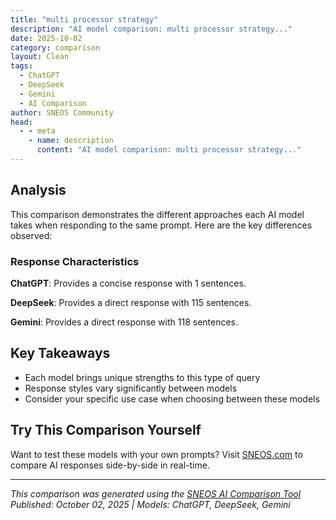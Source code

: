 ```yaml
---
title: "multi processor strategy"
description: "AI model comparison: multi processor strategy..."
date: 2025-10-02
category: comparison
layout: Clean
tags:
  - ChatGPT
  - DeepSeek
  - Gemini
  - AI Comparison
author: SNEOS Community
head:
  - - meta
    - name: description
      content: "AI model comparison: multi processor strategy..."
---
```


<ChatComparison
  title="multi processor strategy"
  prompt="multi processor strategy"
  :responses='{"ChatGPT": "A multi-processor strategy refers to an approach in computing where multiple processors (or CPU cores) are utilized to perform tasks simultaneously. This strategy can significantly enhance performance, scalability, and efficiency for various computing tasks. Here are several key aspects of multi-processor strategies:\n\n### 1. **Types of Multi-Processor Architectures**\n - **Symmetric Multiprocessing (SMP)**: All processors share a common memory and are treated equally, allowing for uniform processing power across the system.\n - **Asymmetric Multiprocessing (AMP)**: Processors are assigned specific tasks and have their own memory. Each processor may have a different role, leading to a more hierarchical structure.\n - **Cluster Computing**: Multiple independent computers (nodes) connected in a network working together. They can be used to perform tasks such as parallel processing or load balancing.\n\n### 2. **Parallel Processing**\n - Utilizing multiple processors to execute multiple threads or processes in parallel, which can dramatically reduce the time needed to complete computational tasks.\n - Common models for parallel processing include:\n - **Data Parallelism**: Distributing data across multiple processors to perform the same operation on different pieces of data.\n - **Task Parallelism**: Distributing different tasks to different processors, allowing different procedures to run concurrently.\n\n### 3. **Load Balancing**\n - Distributing workloads evenly across processors to avoid situations where some processors are overburdened while others are idle.\n - Dynamic load balancing techniques can help to allocate tasks in real-time based on current processor loads.\n\n### 4. **Synchronization**\n - As processors work concurrently, coordination is required to manage access to shared resources and avoid conflicts. Techniques include:\n - **Mutexes**: Used to ensure that only one processor accesses a resource at a time.\n - **Semaphores**: Used to control access based on the number of available resources.\n - **Barriers**: Used to synchronize multiple threads at a particular point in their execution.\n\n### 5. **Shared vs. Distributed Memory**\n - **Shared Memory**: Processors access a common memory space. This requires careful management of synchronization and can lead to contention.\n - **Distributed Memory**: Each processor has its own local memory space, and communication occurs through messages, which can eliminate contention but introduces overhead with data communication.\n\n### 6. **Multi-threading and Multi-processing**\n - **Multi-threading**: Running multiple threads within a single process to leverage multi-core architectures more effectively.\n - **Multi-processing**: Running multiple processes that can communicate with each other through inter-process communication (IPC) mechanisms.\n\n### 7. **Parallel Algorithms**\n - Algorithms designed specifically to capitalize on parallel processing capabilities, including sorting algorithms (e.g., parallel quicksort) and matrix multiplication.\n\n### 8. **Applications of Multi-Processor Strategies**\n - High-performance computing (HPC) applications such as simulations, scientific computing, and complex calculations.\n - Data-intensive applications such as big data analytics and machine learning tasks.\n - Real-time processing systems in industries like finance and telecommunications.\n\n### 9. **Challenges**\n - **Complexity**: Writing software that effectively makes use of multiple processors can be complex.\n - **Overhead**: Communication between processors can lead to overhead that negates some of the performance gains.\n - **Debugging**: Multi-threaded and multi-processed applications can be more challenging to debug due to the non-deterministic nature of concurrent execution.\n\n### Conclusion\nA multi-processor strategy is essential for enhancing computing performance, particularly in data-intensive and computationally demanding applications. By effectively utilizing multiple processors, systems can achieve significant speedups and better resource utilization. Understanding the different architectures, synchronization methods, and appropriate programming models is crucial for successfully implementing multi-processor strategies.", "DeepSeek": "Of course. Here is a comprehensive overview of **multi-processor strategy**, covering the fundamental concepts, key strategies, and modern implementations.\n\n### 1. What is a Multi-Processor Strategy?\n\nAt its core, a multi-processor strategy is a plan for how to use multiple processing units (CPUs/cores) within a single computer system to solve a problem or run an application more efficiently. The goal is to achieve **parallelism**, which leads to:\n\n* **Increased Performance:** Complete tasks faster by dividing the workload.\n* **Improved Throughput:** Handle more tasks simultaneously.\n* **Better Resource Utilization:** Keep all processors busy.\n* **Enhanced Responsiveness:** Offload work from a main thread (e.g., keeping a UI responsive).\n\nThis strategy is governed by the system\u0027s **Operating System (OS)** and the design of the **application software**.\n\n---\n\n### 2. Foundational Architectures: How Processors are Connected\n\nThe hardware architecture dictates the strategy\u0027s constraints and opportunities.\n\n| Architecture | Description | Key Strategy Implication | Example |\n| :--- | :--- | :--- | :--- |\n| **SMP (Symmetric Multi-Processing)** | Multiple identical processors share a single central memory and I/O bus. All processors are peers. | **Shared-Memory Programming.** All CPUs can access all memory equally. This is simple but can create bottlenecks on the memory bus. | A modern multi-core desktop CPU (e.g., Intel Core i7, AMD Ryzen). |\n| **NUMA (Non-Uniform Memory Access)** | An evolution of SMP. Each processor has its own local memory. Accessing local memory is fast; accessing another processor\u0027s memory (\u0022remote\u0022) is slower. | **Memory-Aware Scheduling.** The OS and software should try to schedule tasks and allocate memory on the same \u0022node\u0022 to minimize slow remote access. | High-end servers and workstations with multiple CPU sockets. |\n| **AMP (Asymmetric Multi-Processing)** | Processors are specialized and often run independent operating systems. A \u0022master\u0022 processor delegates tasks to \u0022slave\u0022 processors. | **Heterogeneous Processing.** Different code runs on different cores based on their specialty (e.g., general-purpose vs. real-time vs. DSP). | **SoCs (System on a Chip):** A smartphone\u0027s SoC has a main application CPU, a GPU, a DSP, and a low-power core for always-on tasks. |\n\n---\n\n### 3. Key Strategic Models for Software\n\nThis is the heart of the strategy\u2014how you actually write software to leverage multiple processors.\n\n#### A. Shared Memory Model (Used in SMP/NUMA systems)\n\nAll threads/processes share a common address space. The primary challenge is **synchronization**.\n\n1. **Thread-Based Concurrency (e.g., Pthreads, Java Threads)**\n * **Strategy:** Create multiple threads within a single process. They can work on different parts of a problem.\n * **Challenge:** Requires careful use of **locks, mutexes, and semaphores** to prevent **race conditions** (where two threads modify the same data at once) and **deadlocks**.\n * **Best For:** Task parallelism, applications with natural asynchronicity (e.g., a web server handling multiple requests).\n\n2. **Parallel Programming Models (e.g., OpenMP)**\n * **Strategy:** A \u0022directive-based\u0022 model. The programmer adds simple compiler directives (e.g., \u0060#pragma omp parallel for\u0060 in C\u002B\u002B) to automatically parallelize loops and code sections.\n * **Advantage:** Much simpler and less error-prone than manual thread management.\n * **Best For:** Data-parallel problems, especially \u0022embarrassingly parallel\u0022 loops in scientific computing.\n\n#### B. Message Passing Model (Works on any architecture, including clusters)\n\nProcesses have separate, private memory spaces and communicate by explicitly sending and receiving messages.\n\n1. **MPI (Message Passing Interface)**\n * **Strategy:** A standard library for C, C\u002B\u002B, Fortran, etc. Processes coordinate by passing messages (e.g., \u0060MPI_Send\u0060, \u0060MPI_Recv\u0060).\n * **Advantage:** Highly portable and scalable. It\u0027s the dominant model for supercomputing (HPC) on large clusters.\n * **Challenge:** The programmer is responsible for decomposing the problem and managing all communication, which can be complex.\n * **Best For:** Large-scale, complex simulations where data decomposition is natural (e.g., fluid dynamics, climate modeling).\n\n#### C. Data Parallelism\n\nThe same operation is applied concurrently to different elements of a dataset.\n\n* **Strategy:** Leverage hardware designed for this, like **GPUs (Graphics Processing Units)**.\n* **Model:** **CUDA** (for NVIDIA GPUs) and **OpenCL** (vendor-agnostic).\n* **How it works:** Launch thousands of lightweight threads that all execute the same \u0022kernel\u0022 function on different pieces of data.\n* **Best For:** Image processing, machine learning model training, scientific simulations on large arrays.\n\n#### D. Task-Based Parallelism\n\nThe problem is broken down into a set of distinct \u0022tasks\u0022 that can be executed independently.\n\n* **Strategy:** Use a **task scheduler** (like Intel\u0027s TBB, .NET\u0027s Task Parallel Library, or Java\u0027s Fork-Join Framework) to manage a pool of worker threads. The scheduler dynamically assigns tasks to idle threads.\n* **Advantage:** Excellent for load balancing, especially when tasks have variable and unpredictable execution times.\n* **Best For:** Complex applications with irregular workloads, such as processing a graph or handling user interface events.\n\n---\n\n### 4. The Role of the Operating System\n\nThe OS is the ultimate multi-processor strategist. Its key strategies are:\n\n* **Scheduling:** The OS scheduler decides which thread runs on which processor and for how long. Key goals are:\n * **Load Balancing:** Distribute threads evenly across all cores.\n * **Affinity:** Try to keep a thread on the same core to maximize cache utilization.\n * **NUMA Awareness:** Schedule threads on the processor node where their memory is allocated.\n* **Synchronization Primitives:** The OS provides the low-level mechanisms (like futexes on Linux) that higher-level locking APIs are built upon.\n* **Memory Management:** The OS handles the virtual-to-physical memory mapping, which is critical for both SMP and NUMA performance.\n\n---\n\n### 5. A Practical Strategy: How to Choose and Implement\n\nHere is a decision-making flowchart for choosing a strategy:\n\n\u0060\u0060\u0060mermaid\nflowchart TD\n A[Start: Analyze the Problem] --\u003E B{Is it mostly\u003Cbr\u003Eindependent tasks?};\n B -- Yes --\u003E C[Task-Based Parallelism\u003Cbr\u003Ee.g., TPL, TBB];\n B -- No --\u003E D{Is it loops over\u003Cbr\u003Elarge arrays?};\n D -- Yes --\u003E E[Data Parallelism\u003Cbr\u003Ee.g., OpenMP, GPU];\n D -- No --\u003E F{Is it a large, complex,\u003Cbr\u003Escalable simulation?};\n F -- Yes --\u003E G[Message Passing\u003Cbr\u003Ee.g., MPI];\n F -- No --\u003E H[Shared Memory Threads\u003Cbr\u003Ee.g., Threads, Goroutines];\n\u0060\u0060\u0060\n\n### Summary and Key Takeaways\n\n* **Hardware Dictates Options:** Know your architecture (SMP, NUMA, AMP).\n* **Decomposition is Key:** The first step is to figure out how to break your problem into parallelizable pieces (by task or by data).\n* **Synchronization is Hard:** In shared memory, incorrect synchronization is the primary source of bugs. Prefer higher-level abstractions (OpenMP, Task Schedulers) over manual thread management when possible.\n* **Communication Overhead:** In message passing, the cost of communication can dominate. A good strategy minimizes inter-process communication.\n* **Think in Terms of Scalability:** The best strategy is one that allows your application to run efficiently as you add more processors. Avoid strategies that have a single point of contention (like a global lock).\n\nThe most effective modern applications often use a **hybrid strategy**, for example, using **MPI to distribute work across different nodes** in a cluster and **OpenMP to parallelize work across the cores within each node**.", "Gemini": "Okay, let\u0027s break down multi-processor strategies. I\u0027ll cover the key concepts, approaches, challenges, and considerations.\n\n**What is a Multi-Processor Strategy?**\n\nAt its core, a multi-processor strategy is about effectively utilizing multiple processing units (CPUs, cores, or even separate machines) to achieve a desired outcome. This outcome is usually improved performance, increased throughput, enhanced fault tolerance, or some combination of these. It involves designing software and/or hardware systems to take advantage of parallelism.\n\n**Key Concepts and Approaches**\n\n1. **Parallelism vs. Concurrency:** It\u0027s important to distinguish these:\n\n * **Parallelism:** True simultaneous execution of multiple tasks on different processors or cores *at the same time*.\n * **Concurrency:** The ability to manage multiple tasks *at the same time* but not necessarily execute them simultaneously. Concurrency can be achieved on a single-core system through techniques like time-slicing, where the CPU rapidly switches between tasks. Parallelism *requires* multiple processing units.\n\n2. **Types of Parallelism:**\n\n * **Data Parallelism:** The same operation is performed on different parts of a data set simultaneously. Think of processing images where each pixel or region can be handled independently.\n * **Task Parallelism:** Different tasks are executed concurrently, often with each task performing a different operation. For example, one task might handle user input, while another performs calculations, and a third handles output.\n * **Instruction-Level Parallelism (ILP):** The CPU itself attempts to execute multiple instructions from the same instruction stream in parallel (e.g., using pipelining, superscalar execution, and out-of-order execution). This is largely handled by the CPU hardware.\n * **Bit-Level Parallelism:** Increasing the word size of the processor (e.g., from 8-bit to 32-bit to 64-bit) allows it to process larger chunks of data in a single operation. This is generally a hardware design decision.\n\n3. **Shared Memory vs. Distributed Memory:**\n\n * **Shared Memory (SMP - Symmetric Multiprocessing):** All processors have access to the same physical memory. This makes communication between processors relatively easy because they can directly access and modify the same data. Examples include multi-core CPUs in a single machine. Common programming models include threads and shared variables. Potential issues: Cache coherence, contention for memory access.\n * **Distributed Memory (Clusters, MPP - Massively Parallel Processing):** Each processor has its own private memory. Processors communicate with each other by sending messages over a network. Examples include clusters of computers or supercomputers. Common programming models include message passing (e.g., MPI - Message Passing Interface). Potential issues: Communication latency, network bandwidth limitations.\n\n4. **Programming Models and Frameworks:**\n\n * **Threads:** Lightweight processes that share the same memory space within a process. (e.g., Pthreads, Java Threads, .NET Threads). Useful for shared memory systems.\n * **Message Passing (MPI):** A standard for inter-process communication, widely used in distributed memory systems. It provides functions for sending and receiving data between processes.\n * **OpenMP:** An API for shared-memory parallel programming in C, C\u002B\u002B, and Fortran. It uses compiler directives to specify parallel regions of code.\n * **CUDA/OpenCL:** Frameworks for programming GPUs (Graphics Processing Units) for general-purpose computation. GPUs have a massively parallel architecture that is well-suited for certain types of problems.\n * **MapReduce (Hadoop):** A programming model and software framework for processing large datasets in parallel on clusters of computers. It\u0027s particularly useful for data-intensive applications.\n * **Fork/Join:** A parallel programming pattern where a task is split into smaller subtasks that can be executed concurrently (fork), and then the results are combined (join).\n * **Actor Model:** A concurrent programming model where \u0022actors\u0022 are independent entities that communicate with each other by sending messages.\n * **Parallel Patterns:** Recognizable and reusable solutions to common parallel programming problems (e.g., pipeline, divide and conquer, master/worker).\n\n**Design Considerations and Challenges**\n\n1. **Amdahl\u0027s Law:** A fundamental principle that states that the maximum speedup achievable by parallelizing a program is limited by the fraction of the program that *cannot* be parallelized (the sequential portion). This highlights the importance of identifying and minimizing the sequential bottlenecks in your code.\n\n2. **Overhead:** Parallelism introduces overhead in the form of communication, synchronization, and context switching. The overhead must be less than the performance gains from parallelism for it to be worthwhile.\n\n3. **Synchronization:** When multiple processors access shared resources (e.g., memory, files), you need synchronization mechanisms (locks, semaphores, mutexes) to prevent race conditions and data corruption. Synchronization can introduce performance bottlenecks if not used carefully.\n\n4. **Cache Coherence:** In shared-memory systems, ensuring that all processors have a consistent view of the data in their caches is crucial. Cache coherence protocols manage this consistency, but they can also introduce overhead.\n\n5. **Load Balancing:** Distributing the workload evenly across all processors is essential to maximize performance. Uneven load distribution can lead to some processors being idle while others are overloaded.\n\n6. **Communication Costs:** In distributed-memory systems, communication between processors can be expensive (in terms of latency and bandwidth). Minimizing communication is crucial for performance.\n\n7. **Complexity:** Parallel programming is inherently more complex than sequential programming. Debugging and testing parallel code can be significantly more challenging.\n\n8. **Scalability:** The ability of a parallel system to maintain its performance as the number of processors increases. Scalability is affected by factors such as Amdahl\u0027s Law, communication costs, and load balancing.\n\n9. **Data Dependencies:** Identifying dependencies between tasks is crucial for determining which tasks can be executed in parallel.\n\n**Choosing the Right Strategy**\n\nThe best multi-processor strategy depends heavily on the specific problem you are trying to solve, the hardware you have available, and the performance requirements. Here are some questions to ask:\n\n* **What is the nature of the problem?** Is it data-parallel, task-parallel, or a combination of both?\n* **What kind of hardware do I have?** Is it a shared-memory system, a distributed-memory system, or a hybrid? Do I have access to GPUs?\n* **What are the performance goals?** Do I need to minimize latency, maximize throughput, or both?\n* **What is the acceptable level of complexity?** How much time and effort am I willing to invest in developing and maintaining a parallel solution?\n* **What are the dependencies?** What parts of the problem *must* be done serially?\n* **What are the potential bottlenecks?** Where are the likely sources of overhead (communication, synchronization, load imbalance)?\n\n**Example Scenarios**\n\n* **Image Processing:** Data parallelism is a good fit. Each pixel or region can be processed independently, and GPUs are well-suited for this type of computation.\n* **Web Server:** Task parallelism is common. Different requests can be handled by different threads or processes concurrently.\n* **Scientific Simulations:** Can be data-parallel (e.g., simulating fluid dynamics) or task-parallel (e.g., running multiple simulations with different parameters). Supercomputers and clusters are often used.\n* **Database Query Processing:** Parallel query execution can significantly improve performance. Techniques like data partitioning and parallel join algorithms are used.\n* **Machine Learning:** Training machine learning models can be computationally intensive. Data parallelism and model parallelism are used to distribute the training workload across multiple processors or machines.\n\n**Tools and Technologies**\n\n* **Debuggers:** GDB (GNU Debugger), Intel Inspector, Valgrind\n* **Profilers:** gprof, Intel VTune Amplifier, perf\n* **Performance Analysis Tools:** HPCToolkit, TAU\n* **Compilers:** GCC, Intel compilers, Clang\n* **Libraries:** BLAS, LAPACK, FFTW\n\n**In Summary**\n\nA successful multi-processor strategy requires a deep understanding of the problem, the hardware, and the programming models available. It also requires careful attention to detail to minimize overhead, ensure correct synchronization, and achieve good load balancing. While parallel programming can be challenging, the potential performance gains can be significant for many applications.\n"}' 
  published-date="11:06"
/>

## Analysis

This comparison demonstrates the different approaches each AI model takes when responding to the same prompt. Here are the key differences observed:

### Response Characteristics

**ChatGPT**: Provides a concise response with 1 sentences. 

**DeepSeek**: Provides a direct response with 115 sentences. 

**Gemini**: Provides a direct response with 118 sentences. 

## Key Takeaways

- Each model brings unique strengths to this type of query
- Response styles vary significantly between models
- Consider your specific use case when choosing between these models

## Try This Comparison Yourself

Want to test these models with your own prompts? Visit [SNEOS.com](https://sneos.com) to compare AI responses side-by-side in real-time.

---

*This comparison was generated using the [SNEOS AI Comparison Tool](https://sneos.com)*
*Published: October 02, 2025 | Models: ChatGPT, DeepSeek, Gemini*
